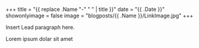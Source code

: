 +++
title = "{{ replace .Name "-" " " | title }}"
date = "{{ .Date }}"
showonlyimage = false
image = "blogposts/{{ .Name }}/LinkImage.jpg"
+++

Insert Lead paragraph here.
<!--more-->

Lorem ipsum dolar sit amet
